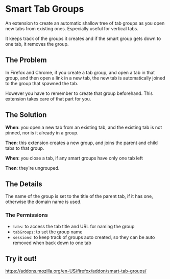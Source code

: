 # Smart Tab Groups

An extension to create an automatic shallow tree of tab groups as you
open new tabs from existing ones. Especially useful for vertical tabs.

It keeps track of the groups it creates and if the smart group gets down
to one tab, it removes the group.

## The Problem

In Firefox and Chrome, if you create a tab group, and open a tab in that group,
and then open a link in a new tab, the new tab is automatically joined to the
group that spawned the tab.

However you have to remember to create that group beforehand. This extension
takes care of that part for you.

## The Solution

**When**: you open a new tab from an existing tab, and the existing tab is not pinned, nor is it already in a group.

**Then**: this extension creates a new group, and joins the parent and child tabs to that group.

**When**: you close a tab, if any smart groups have only one tab left

**Then**: they're ungrouped.

## The Details

The name of the group is set to the title of the parent tab, if it has
one, otherwise the domain name is used.

### The Permissions

- `tabs`: to access the tab title and URL for naming the group
- `tabGroups`: to set the group name
- `sessions`: to keep track of groups auto created, so they can be auto
  removed when back down to one tab

## Try it out!

https://addons.mozilla.org/en-US/firefox/addon/smart-tab-groups/
